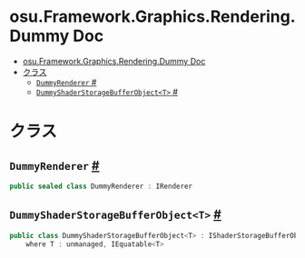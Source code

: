 # osu.Framework.Graphics.Rendering.Dummy Doc
- [osu.Framework.Graphics.Rendering.Dummy Doc](#osuframeworkgraphicsrenderingdummy-doc)
- [クラス](#クラス)
  - [`DummyRenderer` #](#dummyrenderer-)
  - [`DummyShaderStorageBufferObject<T>` #](#dummyshaderstoragebufferobjectt-)

# クラス
## `DummyRenderer` [#](https://github.com/ppy/osu-framework/blob/master/osu.Framework/Graphics/Rendering/Dummy/DummyRenderer.cs#L22)
```csharp
public sealed class DummyRenderer : IRenderer
```

## `DummyShaderStorageBufferObject<T>` [#](https://github.com/ppy/osu-framework/blob/master/osu.Framework/Graphics/Rendering/Dummy/DummyShaderStorageBufferObject.cs#L8)
```csharp
public class DummyShaderStorageBufferObject<T> : IShaderStorageBufferObject<T>
    where T : unmanaged, IEquatable<T>
```